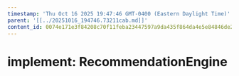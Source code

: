 ```yaml
---
timestamp: 'Thu Oct 16 2025 19:47:46 GMT-0400 (Eastern Daylight Time)'
parent: '[[../20251016_194746.73211cab.md]]'
content_id: 0074e171e3f84208c70f11feba23447597a9da435f864da4e5e84846de29519f
---
```


# implement: RecommendationEngine
